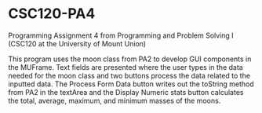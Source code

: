 # CSC120-PA4

Programming Assignment 4 from Programming and Problem Solving I (CSC120 at the University of Mount Union)

This program uses the moon class from PA2 to develop GUI components in the MUFrame. 
Text fields are presented where the user types in the data needed for the moon class
and two buttons process the data related to the inputted data. The Process Form Data 
button writes out the toString method from PA2 in the textArea and the Display Numeric
stats button calculates the total, average, maximum, and minimum masses of the moons.
